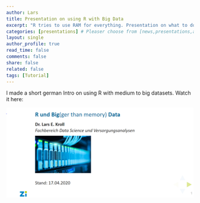 ```yaml
---
author: Lars
title: Presentation on using R with Big Data
excerpt: "R tries to use RAM for everything. Presentation on what to do if it's too small [German]"
categories: [presentations] # Pleaser choose from [news,presentations,articles,projects,reports]
layout: single
author_profile: true
read_time: false
comments: false
share: false
related: false
tags: [Tutorial]
---
```


I made a short german Intro on using R with medium to big datasets. Watch it here:

[![image-left](/assets/posts/20200414_r_and_bigdata-pres.PNG)](https://www.zidatasciencelab.de/2020-04-pres-randbigdata/Presentation_RandBigData.html#/r-und-bigger-than-memory-data)



